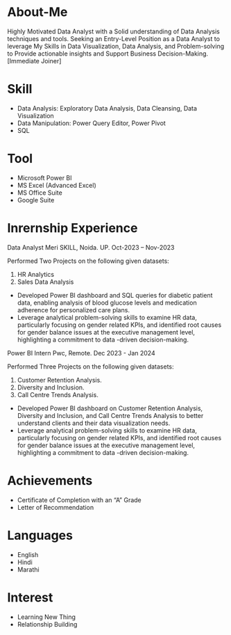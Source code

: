 # About-Me
Highly Motivated Data Analyst with a Solid understanding of Data Analysis techniques and tools. Seeking an Entry-Level Position as a Data Analyst to leverage My Skills in Data Visualization, Data Analysis, and Problem-solving to Provide actionable insights and Support Business Decision-Making. [Immediate Joiner]
# Skill
* Data Analysis: Exploratory Data Analysis, Data Cleansing, Data Visualization
* Data Manipulation: Power Query Editor, Power Pivot
* SQL
# Tool
* Microsoft Power BI
* MS Excel (Advanced Excel)
* MS Office Suite
* Google Suite
# Inrernship Experience
  Data Analyst Meri SKILL, Noida. UP. 
  Oct-2023 – Nov-2023
  
  Performed Two Projects on the following given datasets:
  01. HR Analytics
  02. Sales Data Analysis
  
 * Developed Power BI dashboard and SQL queries for diabetic patient data, enabling analysis of blood glucose levels and medication adherence for personalized care plans. 
 * Leverage analytical problem-solving skills to examine HR data, particularly focusing on gender related KPIs, and identified root causes for gender balance issues at the 
   executive management level, highlighting a commitment to data -driven decision-making.

Power BI Intern Pwc, Remote. Dec 2023 - Jan 2024

Performed Three Projects on the following given datasets:
01. Customer Retention Analysis.
02. Diversity and Inclusion.
03. Call Centre Trends Analysis.

* Developed Power BI dashboard on Customer Retention Analysis, Diversity and Inclusion, and Call Centre Trends Analysis to better understand clients and their data visualization needs.
* Leverage analytical problem-solving skills to examine HR data, particularly focusing on gender related KPIs, and identified root causes for gender balance issues at the executive management level, highlighting a commitment to data -driven decision-making.

# Achievements
* Certificate of Completion with an “A” Grade
* Letter of Recommendation

# Languages
* English
* Hindi
* Marathi

# Interest
* Learning New Thing
* Relationship Building


